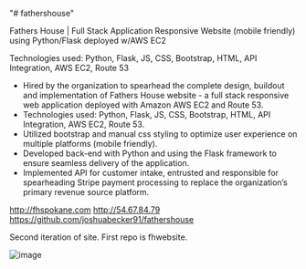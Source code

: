 "# fathershouse" 

Fathers House | Full Stack Application Responsive Website (mobile friendly) using Python/Flask deployed w/AWS EC2

Technologies used: Python, Flask, JS, CSS, Bootstrap, HTML, API Integration, AWS EC2, Route 53

- Hired by the organization to spearhead the complete design, buildout and implementation of Fathers House website - a full stack responsive web application deployed with Amazon AWS EC2 and Route 53.
- Technologies used: Python, Flask, JS, CSS, Bootstrap, HTML, API Integration, AWS EC2, Route 53.
- Utilized bootstrap and manual css styling to optimize user experience on multiple platforms (mobile friendly). 
- Developed back-end with Python and using the Flask framework to ensure seamless delivery of the application. 
- Implemented API for customer intake, entrusted and responsible for spearheading Stripe payment processing to replace the organization’s primary revenue source platform.

http://fhspokane.com
http://54.67.84.79
https://github.com/joshuabecker91/fathershouse

Second iteration of site. First repo is fhwebsite.

![image](https://user-images.githubusercontent.com/98496684/209680367-516d0baa-3e10-4114-942f-bc8a8b1c0dd0.png)
